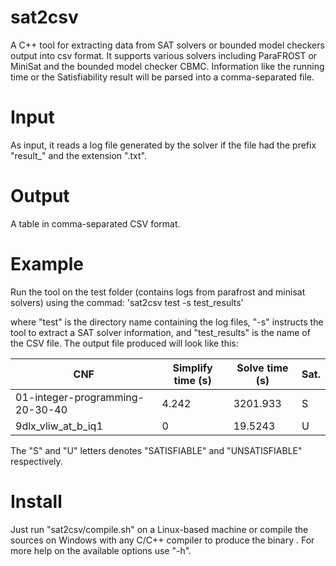 # sat2csv
A C++ tool for extracting data from SAT solvers or bounded model checkers output into csv format. It supports various solvers including ParaFROST or MiniSat and the bounded model checker CBMC. Information like the running time or the Satisfiability result will be parsed into a comma-separated file.

# Input
As input, it reads a log file generated by the solver if the file had the prefix "result_" and the extension ".txt". 

# Output 
A table in comma-separated CSV format.

# Example
Run the tool on the test folder (contains logs from parafrost and minisat solvers) using the commad: 
   'sat2csv test -s test_results'
   
where "test" is the directory name containing the log files, "-s" instructs the tool to extract a SAT solver information, and "test_results" is the name of the CSV file.
The output file produced will look like this:

CNF|Simplify time (s)|Solve time (s)|Sat.
---|-----------------|--------------|----
01-integer-programming-20-30-40|4.242|3201.933|S
9dlx_vliw_at_b_iq1|0|19.5243|U	

The "S" and "U" letters denotes "SATISFIABLE" and "UNSATISFIABLE" respectively.

# Install
Just run "sat2csv/compile.sh" on a Linux-based machine or compile the sources on Windows with any C/C++ compiler to produce the binary <sat2csv>. For more help on the available options use "-h". 
